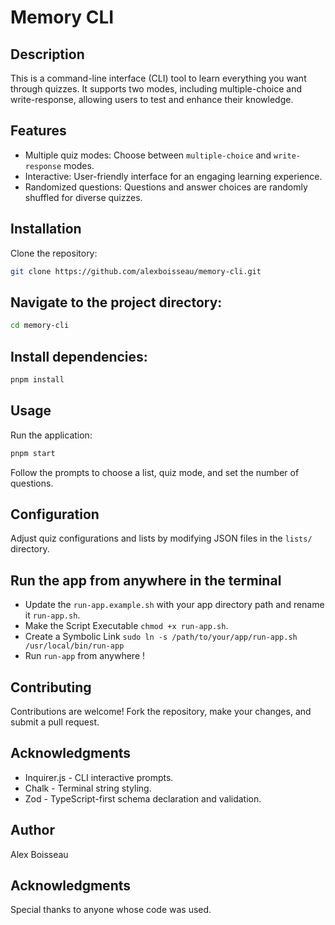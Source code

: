 # Memory CLI

## Description

This is a command-line interface (CLI) tool to learn everything you want through quizzes. It supports two modes, including multiple-choice and write-response, allowing users to test and enhance their knowledge.

## Features

- Multiple quiz modes: Choose between `multiple-choice` and `write-response` modes.
- Interactive: User-friendly interface for an engaging learning experience.
- Randomized questions: Questions and answer choices are randomly shuffled for diverse quizzes.

## Installation

Clone the repository:

```bash
git clone https://github.com/alexboisseau/memory-cli.git
```

## Navigate to the project directory:

```bash
cd memory-cli
```

## Install dependencies:

```bash
pnpm install
```

## Usage

Run the application:

```bash
pnpm start
```

Follow the prompts to choose a list, quiz mode, and set the number of questions.

## Configuration

Adjust quiz configurations and lists by modifying JSON files in the `lists/` directory.

## Run the app from anywhere in the terminal

- Update the `run-app.example.sh` with your app directory path and rename it `run-app.sh`.
- Make the Script Executable `chmod +x run-app.sh`.
- Create a Symbolic Link `sudo ln -s /path/to/your/app/run-app.sh /usr/local/bin/run-app`
- Run `run-app` from anywhere !

## Contributing

Contributions are welcome! Fork the repository, make your changes, and submit a pull request.

## Acknowledgments

- Inquirer.js - CLI interactive prompts.
- Chalk - Terminal string styling.
- Zod - TypeScript-first schema declaration and validation.

## Author

Alex Boisseau

## Acknowledgments

Special thanks to anyone whose code was used.
